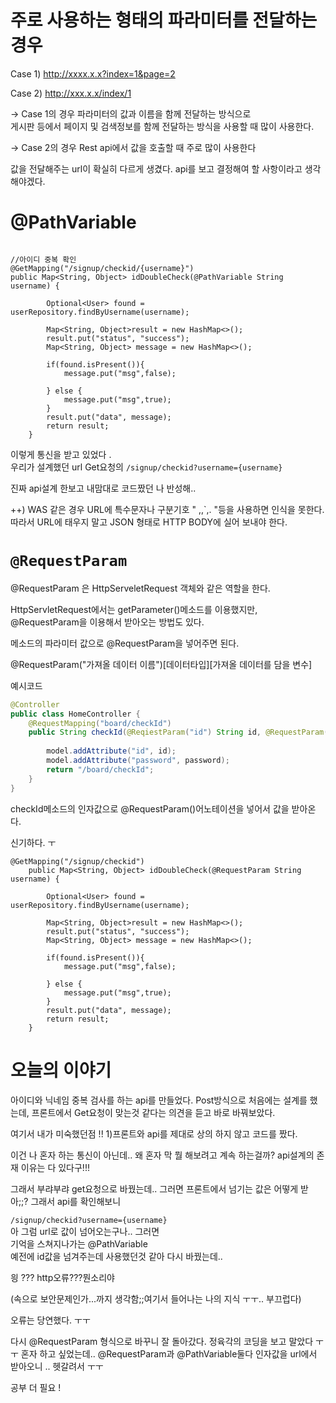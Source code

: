 주로 사용하는 형태의 파라미터를 전달하는 경우
======================================
Case 1) http://xxxx.x.x?index=1&page=2  

Case 2) http://xxx.x.x/index/1  

-> Case 1의 경우 파라미터의 값과 이름을 함께 전달하는 방식으로  
게시판 등에서 페이지 및 검색정보를 함께 전달하는 방식을 사용할 때 많이 사용한다.

-> Case 2의 경우 Rest api에서 값을 호출할 때 주로 많이 사용한다

값을 전달해주는 url이 확실히 다르게 생겼다.
api를 보고 결정해여 할 사항이라고 생각해야겠다.





@PathVariable
=========================


```

//아이디 중복 확인
@GetMapping("/signup/checkid/{username}")
public Map<String, Object> idDoubleCheck(@PathVariable String username) {

        Optional<User> found = userRepository.findByUsername(username);

        Map<String, Object>result = new HashMap<>();
        result.put("status", "success");
        Map<String, Object> message = new HashMap<>();

        if(found.isPresent()){
            message.put("msg",false);

        } else {
            message.put("msg",true);
        }
        result.put("data", message);
        return result;
    }

```
이렇게 통신을 받고 있었다 .  
우리가 설계했던 url
Get요청의 `/signup/checkid?username={username}`

진짜 api설계 한보고 내맘대로 코드짰던 나 반성해..

++) WAS 같은 경우 URL에 특수문자나 구분기호 "  ,,`,. "등을 사용하면 인식을 못한다.
따라서 URL에 태우지 말고 JSON 형태로 HTTP BODY에 실어 보내야 한다.




`@RequestParam`
=======================
@RequestParam 은 HttpServeletRequest 객체와 같은 역할을 한다.

HttpServletRequest에서는 getParameter()메소드를 이용했지만,  
@RequestParam을 이용해서 받아오는 방법도 있다.

메소드의 파라미터 값으로 @RequestParam을 넣어주면 된다.


@RequestParam("가져올 데이터 이름")[데이터타입][가져올 데이터를 담을 변수]

예시코드  

```java
@Controller
public class HomeController {
    @RequestMapping("board/checkId")
    public String checkId(@ReqiestParam("id") String id, @RequestParam("password")String password,Model model){
        
        model.addAttribute("id", id);
        model.addAttribute("password", password);
        return "/board/checkId";
    }    
}
```
checkId메소드의 인자값으로 @RequestParam()어노테이션을 넣어서 값을 받아온다.

신기하다. ㅜ

```
@GetMapping("/signup/checkid")
    public Map<String, Object> idDoubleCheck(@RequestParam String username) {

        Optional<User> found = userRepository.findByUsername(username);

        Map<String, Object>result = new HashMap<>();
        result.put("status", "success");
        Map<String, Object> message = new HashMap<>();

        if(found.isPresent()){
            message.put("msg",false);

        } else {
            message.put("msg",true);
        }
        result.put("data", message);
        return result;
    }

```







오늘의 이야기
==========================


아이디와 닉네임 중복 검사를 하는 api를 만들었다.
Post방식으로 처음에는 설계를 했는데,
프론트에서 Get요청이 맞는것 같다는 의견을 듣고  바로 바꿔보았다.


여기서 내가 미숙했던점 !!
1)프론트와 api를 제대로 상의 하지 않고 코드를 짰다.

이건 나 혼자 하는 통신이 아닌데.. 왜 혼자 막 뭘 해보려고 계속 하는걸까?
api설계의 존재 이유는 다 있다구!!!

그래서 부랴부랴 get요청으로 바꿨는데.. 그러면 프론트에서 넘기는 값은 어떻게 받아;;?
그래서 api를 확인해보니

`/signup/checkid?username={username}`  
아 그럼 url로 값이 넘어오는구나.. 그러면  
기억을 스쳐지나가는 @PathVariable  
예전에 id값을 넘겨주는데 사용했던것 같아
다시 바꿨는데..

읭 ???
http오류???뭔소리야

(속으로 보안문제인가...까지 생각함;;여기서 들어나는 나의  지식 ㅜㅜ.. 부끄럽다)

오류는 당연했다. ㅜㅜ

다시 @RequestParam 형식으로 바꾸니 잘 돌아갔다. 정육각의 코딩을 보고 말았다 ㅜㅜ 혼자 하고 싶었는데..
@RequestParam과 @PathVariable둘다 인자값을 url에서 받아오니 .. 헷갈려서 ㅜㅜ

공부 더 필요 ! 

